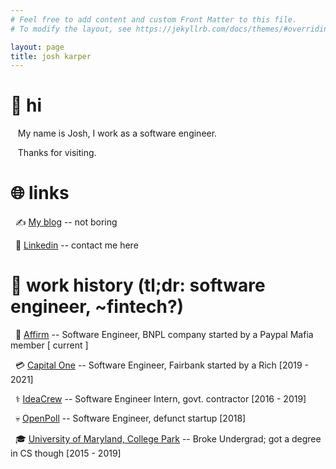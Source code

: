 ```yaml
---
# Feel free to add content and custom Front Matter to this file.
# To modify the layout, see https://jekyllrb.com/docs/themes/#overriding-theme-defaults

layout: page
title: josh karper
---
```


# 👋 hi
&nbsp;&nbsp; My name is Josh, I work as a software engineer.

&nbsp;&nbsp; Thanks for visiting.

# 🌐 links
&nbsp;&nbsp;✍️ [My blog](/blog) -- not boring

&nbsp;&nbsp;📧 [Linkedin](https://www.linkedin.com/in/joshua-karper/) -- contact me here

# 🔨 work history (tl;dr: software engineer, ~fintech?)

&nbsp;&nbsp;🦸 [Affirm](https://www.affirm.com/) -- Software Engineer, BNPL company started by a Paypal Mafia member [ current ]

&nbsp;&nbsp;💳 [Capital One](https://www.capitalone.com/) -- Software Engineer, Fairbank started by a Rich [2019 - 2021]

&nbsp;&nbsp;⚕️ [IdeaCrew](https://ideacrew.com/) -- Software Engineer Intern, govt. contractor [2016 - 2019]

&nbsp;&nbsp;💀 [OpenPoll](https://www.linkedin.com/company/openpoll/) -- Software Engineer, defunct startup [2018]

&nbsp;&nbsp;🎓 [University of Maryland, College Park](https://www.umd.edu/) -- Broke Undergrad; got a degree in CS though [2015 - 2019]


